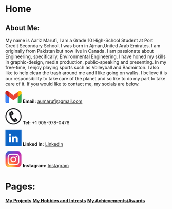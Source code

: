 # Home

## About Me:

My name is Aariz Marufi, I am a Grade 10 High-School Student at Port Credit Secondary School. I was born in Ajman,United Arab Emirates. I am originally from Pakistan but now live in Canada. I am passionate about Engineering, specifically, Environmental Engineering. I have honed my skills in graphic-design, media production, public-speaking and presenting. In my free-time, I enjoy playing sports such as Volleyball and Badminton. I also like to help clean the trash around me and I like going on walks. I believe it is our responsibility to take care of the planet and so like to do my part to take care of it. If you would like to contact me, my socials are below.


<img src="docs/assets/Gmail_Logo" width="50" height="auto"> **Email:** aumarufi@gmail.com

<img src="docs/assets/Phone_Logo" width="50" height="auto"> **Tel:** +1 905-978-0478

<img src="docs/assets/Linkedin_Logo" width="50" height="auto"> **Linked In:** [LinkedIn](www.linkedin.com/in/aariz-marufi-b15420347)

<img src="docs/assets/Instagram_Logo" width="50" height="auto"> **Instagram:** [Instagram](https://www.instagram.com/aariz.marufi/)


# Pages:
**[My Projects](My_Projects.md)**
**[My Hobbies and Intrests](Hobbies_and_Intrests.md)**
**[My Achievements/Awards](Achievements.md)**
